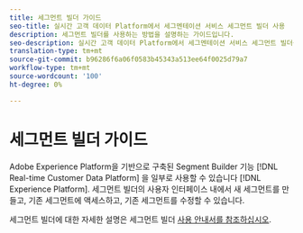 ```yaml
---
title: 세그먼트 빌더 가이드
seo-title: 실시간 고객 데이터 Platform에서 세그멘테이션 서비스 세그먼트 빌더 사용
description: 세그먼트 빌더를 사용하는 방법을 설명하는 가이드입니다.
seo-description: 실시간 고객 데이터 Platform에서 세그멘테이션 서비스 세그먼트 빌더를 사용하는 방법에 대해 설명하는 사용 가이드입니다.
translation-type: tm+mt
source-git-commit: b96286f6a06f0583b45343a513ee64f0025d79a7
workflow-type: tm+mt
source-wordcount: '100'
ht-degree: 0%

---
```



# 세그먼트 빌더 가이드

Adobe Experience Platform을 기반으로 구축된 Segment Builder 기능 [!DNL Real-time Customer Data Platform] 을 일부로 사용할 수 있습니다 [!DNL Experience Platform]. 세그먼트 빌더의 사용자 인터페이스 내에서 새 세그먼트를 만들고, 기존 세그먼트에 액세스하고, 기존 세그먼트를 수정할 수 있습니다.

세그먼트 빌더에 대한 자세한 설명은 세그먼트 빌더 [사용 안내서를 참조하십시오](../../segmentation/ui/overview.md).
